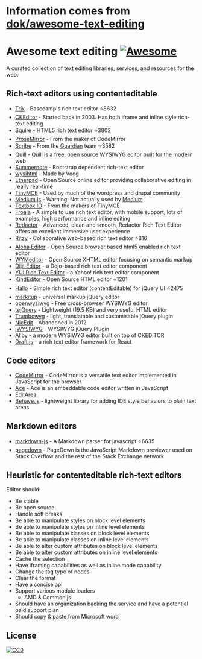 # Information comes from [dok/awesome-text-editing](https://github.com/dok/awesome-text-editing)
# Awesome text editing [![Awesome](https://cdn.rawgit.com/sindresorhus/awesome/d7305f38d29fed78fa85652e3a63e154dd8e8829/media/badge.svg)](https://github.com/sindresorhus/awesome)
A curated collection of text editing libraries, services, and resources for the web.

## Rich-text editors using contenteditable

* [Trix](https://github.com/basecamp/trix) - Basecamp's rich text editor :star:8632
* [CKEditor](http://ckeditor.com/) - Started back in 2003. Has both iframe and inline style rich-text editing
* [Squire](https://github.com/neilj/Squire) - HTML5 rich text editor :star:3802
* [ProseMirror](http://prosemirror.net/) - From the maker of CodeMirror
* [Scribe](https://github.com/guardian/scribe) - From the [Guardian](http://www.theguardian.com/) team :star:3582
* [Quill](http://quilljs.com/) - Quill is a free, open source WYSIWYG editor built for the modern web
* [Summernote](http://summernote.org/) - Bootstrap dependent rich-text editor
* [wysihtml](http://wysihtml.com/) - Made by Voog
* [Etherpad](http://etherpad.org/) - Open Source online editor providing collaborative editing in really real-time
* [TinyMCE](http://www.tinymce.com/) - Used by much of the wordpress and drupal community
* [Medium.js](http://jakiestfu.github.io/Medium.js/docs/) - Warning: Not actually used by [Medium](https://medium.com/)
* [Textbox.IO](https://textbox.io/) - From the makers of TinyMCE
* [Froala](https://www.froala.com/wysiwyg-editor) - A simple to use rich text editor, with mobile support, lots of examples, high performance and inline editing
* [Redactor](http://imperavi.com/redactor/) - Advanced, clean and smooth, Redactor Rich Text Editor offers an excellent immersive user experience
* [Ritzy](https://github.com/ritzyed/ritzy) - Collaborative web-based rich text editor :star:816
* [Aloha Editor](http://www.alohaeditor.org/Content.Node/index.html) - Open Source browser based html5 enabled rich text editor
* [WYMeditor](http://www.wymeditor.org/) - Open Source XHTML editor focusing on semantic markup
* [Dijit Editor](http://dojotoolkit.org/) - a Dojo-based rich text editor component
* [YUI Rich Text Editor](http://yui.github.io/yui2/) - a Yahoo! rich text editor component
* [KindEditor](https://github.com/kindsoft/kindeditor) - Open Source HTML editor :star:1201
* [Hallo](https://github.com/bergie/hallo) - Simple rich text editor (contentEditable) for jQuery UI :star:2475
* [markitup](http://markitup.jaysalvat.com/home/) - universal markup jQuery editor
* [openwysiwyg](http://www.openwebware.com/) - Free cross-browser WYSIWYG editor
* [tejQuery](http://jqueryte.com/) - Lightweight (19.5 KB) and very useful HTML editor
* [Trumbowyg](http://alex-d.github.io/Trumbowyg/) - light, translatable and customisable jQuery plugin
* [NicEdit](http://nicedit.com/) - Abandoned in 2012
* [jWYSIWYG](https://github.com/akzhan/jwysiwyg) - WYSIWYG jQuery Plugin 
* [Alloy](http://alloyeditor.com/) - a modern WYSIWYG editor built on top of CKEDITOR
* [Draft.js](http://facebook.github.io/draft-js/) - a rich text editor framework for React

## Code editors

* [CodeMirror](https://codemirror.net/) - CodeMirror is a versatile text editor implemented in JavaScript for the browser
* [Ace](https://ace.c9.io/#nav=about) - Ace is an embeddable code editor written in JavaScript
* [EditArea](http://www.cdolivet.com/editarea/editarea/exemples/exemple_full.html)
* [Behave.js](http://jakiestfu.github.io/Behave.js/) - lightweight library for adding IDE style behaviors to plain text areas


## Markdown editors

* [markdown-js](https://github.com/evilstreak/markdown-js) - A Markdown parser for javascript :star:6635
* [pagedown](https://code.google.com/p/pagedown/wiki/PageDown) - PageDown is the JavaScript Markdown previewer used on Stack Overflow and the rest of the Stack Exchange network

## Heuristic for contenteditable rich-text editors

Editor should:
* Be stable
* Be open source
* Handle soft breaks
* Be able to manipulate styles on block level elements
* Be able to manipulate styles on inline level elements
* Be able to manipulate classes on block level elements
* Be able to manipulate classes on inline level elements
* Be able to alter custom attributes on block level elements
* Be able to alter custom attributes on inline level elements
* Cache the selection
* Have iframing capabilities as well as inline mode capability
* Change the tag type of nodes
* Clear the format
* Have a concise api
* Support various module loaders
    * AMD & Common.js
* Should have an organization backing the service and have a potential paid support plan
* Should copy & paste from Microsoft word


## License

[![CC0](http://i.creativecommons.org/p/zero/1.0/88x31.png)](http://creativecommons.org/publicdomain/zero/1.0/)

